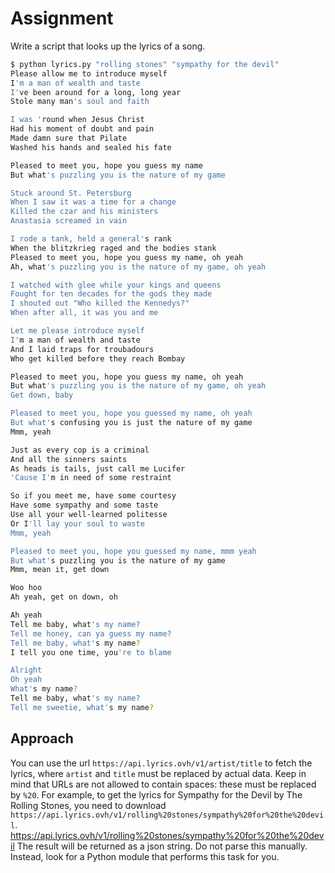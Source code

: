 # Assignment

Write a script that looks up the lyrics of a song.

```bash
$ python lyrics.py "rolling stones" "sympathy for the devil"
Please allow me to introduce myself
I'm a man of wealth and taste
I've been around for a long, long year
Stole many man's soul and faith

I was 'round when Jesus Christ
Had his moment of doubt and pain
Made damn sure that Pilate
Washed his hands and sealed his fate

Pleased to meet you, hope you guess my name
But what's puzzling you is the nature of my game

Stuck around St. Petersburg
When I saw it was a time for a change
Killed the czar and his ministers
Anastasia screamed in vain

I rode a tank, held a general's rank
When the blitzkrieg raged and the bodies stank
Pleased to meet you, hope you guess my name, oh yeah
Ah, what's puzzling you is the nature of my game, oh yeah

I watched with glee while your kings and queens
Fought for ten decades for the gods they made
I shouted out "Who killed the Kennedys?"
When after all, it was you and me

Let me please introduce myself
I'm a man of wealth and taste
And I laid traps for troubadours
Who get killed before they reach Bombay

Pleased to meet you, hope you guess my name, oh yeah
But what's puzzling you is the nature of my game, oh yeah
Get down, baby

Pleased to meet you, hope you guessed my name, oh yeah
But what's confusing you is just the nature of my game
Mmm, yeah

Just as every cop is a criminal
And all the sinners saints
As heads is tails, just call me Lucifer
'Cause I'm in need of some restraint

So if you meet me, have some courtesy
Have some sympathy and some taste
Use all your well-learned politesse
Or I'll lay your soul to waste
Mmm, yeah

Pleased to meet you, hope you guessed my name, mmm yeah
But what's puzzling you is the nature of my game
Mmm, mean it, get down

Woo hoo
Ah yeah, get on down, oh

Ah yeah
Tell me baby, what's my name?
Tell me honey, can ya guess my name?
Tell me baby, what's my name?
I tell you one time, you're to blame

Alright
Oh yeah
What's my name?
Tell me baby, what's my name?
Tell me sweetie, what's my name?
```

## Approach

You can use the url `https://api.lyrics.ovh/v1/artist/title` to fetch the lyrics, where `artist` and `title` must
be replaced by actual data. Keep in mind that URLs are not allowed to contain spaces: these must
be replaced by `%20`. For example, to get the lyrics for Sympathy for the Devil by The Rolling Stones,
you need to download `
https://api.lyrics.ovh/v1/rolling%20stones/sympathy%20for%20the%20devil`.
https://api.lyrics.ovh/v1/rolling%20stones/sympathy%20for%20the%20devil
The result will be returned as a json string. Do not parse this manually.
Instead, look for a Python module that performs this task for you.
